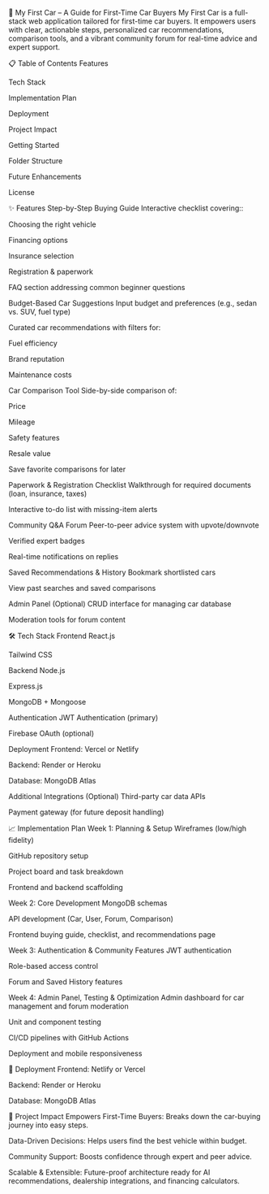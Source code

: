 🚗 My First Car – A Guide for First-Time Car Buyers
My First Car is a full-stack web application tailored for first-time car buyers. It empowers users with clear, actionable steps, personalized car recommendations, comparison tools, and a vibrant community forum for real-time advice and expert support.

📋 Table of Contents
Features

Tech Stack

Implementation Plan

Deployment

Project Impact

Getting Started

Folder Structure

Future Enhancements

License

✨ Features
Step-by-Step Buying Guide
Interactive checklist covering::

Choosing the right vehicle

Financing options

Insurance selection

Registration & paperwork

FAQ section addressing common beginner questions

Budget-Based Car Suggestions
Input budget and preferences (e.g., sedan vs. SUV, fuel type)

Curated car recommendations with filters for:

Fuel efficiency

Brand reputation

Maintenance costs

Car Comparison Tool
Side-by-side comparison of:

Price

Mileage

Safety features

Resale value

Save favorite comparisons for later

Paperwork & Registration Checklist
Walkthrough for required documents (loan, insurance, taxes)

Interactive to-do list with missing-item alerts

Community Q&A Forum
Peer-to-peer advice system with upvote/downvote

Verified expert badges

Real-time notifications on replies

Saved Recommendations & History
Bookmark shortlisted cars

View past searches and saved comparisons

Admin Panel (Optional)
CRUD interface for managing car database

Moderation tools for forum content

🛠️ Tech Stack
Frontend
React.js

Tailwind CSS

Backend
Node.js

Express.js

MongoDB + Mongoose

Authentication
JWT Authentication (primary)

Firebase OAuth (optional)

Deployment
Frontend: Vercel or Netlify

Backend: Render or Heroku

Database: MongoDB Atlas

Additional Integrations (Optional)
Third-party car data APIs

Payment gateway (for future deposit handling)

📈 Implementation Plan
Week 1: Planning & Setup
Wireframes (low/high fidelity)

GitHub repository setup

Project board and task breakdown

Frontend and backend scaffolding

Week 2: Core Development
MongoDB schemas

API development (Car, User, Forum, Comparison)

Frontend buying guide, checklist, and recommendations page

Week 3: Authentication & Community Features
JWT authentication

Role-based access control

Forum and Saved History features

Week 4: Admin Panel, Testing & Optimization
Admin dashboard for car management and forum moderation

Unit and component testing

CI/CD pipelines with GitHub Actions

Deployment and mobile responsiveness

🚀 Deployment
Frontend: Netlify or Vercel

Backend: Render or Heroku

Database: MongoDB Atlas

🌟 Project Impact
Empowers First-Time Buyers: Breaks down the car-buying journey into easy steps.

Data-Driven Decisions: Helps users find the best vehicle within budget.

Community Support: Boosts confidence through expert and peer advice.

Scalable & Extensible: Future-proof architecture ready for AI recommendations, dealership integrations, and financing calculators.